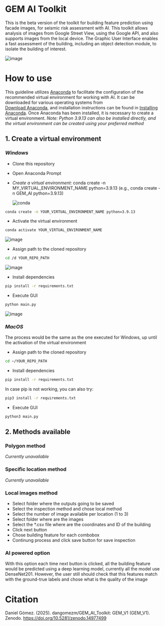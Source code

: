 # GEM AI Toolkit
This is the beta version of the toolkit for building feature prediction using facade images, for seismic risk assessment with AI. This toolkit allows analysis of images from Google Street View, using the Google API, and also supports images from the local device. The Graphic User Interface enables a fast assessment of the building, including an object detection module, to isolate the building of interest.

![image](https://github.com/user-attachments/assets/e809d08e-fe5a-466d-bc86-b74b14c95796)

# How to use
This guideline utilizes [Anaconda](https://www.anaconda.com/) to facilitate the configuration of the recommended virtual environment for working with AI. It can be downloaded for various operating systems from  
[Download Anaconda](https://www.anaconda.com/download/success), and installation instructions can be found in [Installing Anaconda](https://www.anaconda.com/docs/getting-started/anaconda/install#macos-linux-installation). Once Anaconda has been installed, it is necessary to create a virtual environment. *Note: Python 3.9.13 can also be installed directly, and the virtual environment can be created using your preferred method* 

## 1. Create a virtual environment 
### *Windows*
* Clone this repository
* Open Anaconda Prompt
* *Create a virtual environment:* conda create -n MY_VIRTUAL_ENVIRONMENT_NAME python=3.9.13 (e.g., conda create -n GEM_AI python=3.9.13)

  ![conda](https://github.com/user-attachments/assets/69da3746-5967-4f68-b6c8-37bd168313f9)

```bash
conda create -n YOUR_VIRTUAL_ENVIRONMENT_NAME python=3.9.13
``` 
* Activate the virtual environment
```bash
conda activate YOUR_VIRTUAL_ENVIRONMENT_NAME 
```
![image](https://github.com/user-attachments/assets/c0d77e7f-931c-472f-a144-a1bb84cbb406)

* Assign path to the cloned repository
```bash
cd /d YOUR_REPO_PATH
```
![image](https://github.com/user-attachments/assets/66ae8a6d-6855-4316-8c8e-1fc2557d8ce5)

* Install dependencies
```bash
pip install -r requirements.txt
```
* Execute GUI
```bash
python main.py
```
![image](https://github.com/user-attachments/assets/caf7ec75-bd96-4406-a881-a3a97336b7ee)

### *MacOS*
The process would be the same as the one executed for Windows, up until the activation of the virtual environment
* Assign path to the cloned repository
```bash
cd ~/YOUR_REPO_PATH
```
* Install dependencies
```bash
pip install -r requirements.txt
```
In case pip is not working, you can also try:
```bash
pip3 install -r requirements.txt
```
* Execute GUI
```bash
python3 main.py
```
## 2. Methods available
### Polygon method
*Currently unavailable*

### Specific location method
*Currently unavailable*

### Local images method
* Select folder where the outputs going to be saved
* Select the inspection method and chose local method
* Select the number of image available per location (1 to 3)
* Select folder where are the images
* Select the *.csv file where are the coordinates and ID of the building
* Click next button
* Chose building feature for each combobox
* Continung process and click save button for save inspection

### AI powered option 
With this option each time next button is clicked, all the building feature would be predicted using a deep learning model, currently all the model use DenseNet201. However, the user still should check that this features match with the ground-true labels and chose what is the quality of the image

# Citation
Daniel Gómez. (2025). dangomezm/GEM_AI_Toolkit: GEM_V1 (GEM_V1). Zenodo. https://doi.org/10.5281/zenodo.14977499
